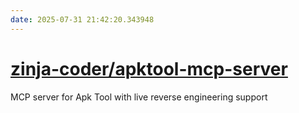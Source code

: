 ```yaml
---
date: 2025-07-31 21:42:20.343948
---
```


# [zinja-coder/apktool-mcp-server](https://github.com/zinja-coder/apktool-mcp-server)

MCP server for Apk Tool with live reverse engineering support